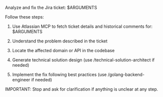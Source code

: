 Analyze and fix the Jira ticket: $ARGUMENTS

Follow these steps:

1. Use Atlassian MCP to fetch ticket details and historical comments for: $ARGUMENTS

2. Understand the problem described in the ticket

3. Locate the affected domain or API in the codebase

4. Generate technical solution design (use /technical-solution-architect if needed)

5. Implement the fix following best practices (use /golang-backend-engineer if needed)

IMPORTANT: Stop and ask for clarification if anything is unclear at any step.
